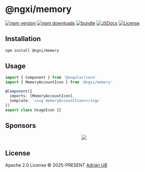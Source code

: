 # @ngxi/memory

[![npm version][npm-version-src]][npm-version-href]
[![npm downloads][npm-downloads-src]][npm-downloads-href]
[![bundle][bundle-src]][bundle-href]
[![JSDocs][jsdocs-src]][jsdocs-href]
[![License][license-src]][license-href]

## Installation

```sh
npm install @ngxi/memory
```

## Usage

```ts
import { Component } from '@angular/core'
import { MemoryAccountIcon } from '@ngxi/memory'

@Component({
  imports: [MemoryAccountIcon],
  template: `<svg memoryAccountIcon></svg>`
})
export class UsageIcon {}
```

## Sponsors

<p align="center">
  <a href="https://cdn.jsdelivr.net/gh/adrian-ub/static/sponsors.svg">
    <img src='https://cdn.jsdelivr.net/gh/adrian-ub/static/sponsors.svg'/>
  </a>
</p>

## License

Apache 2.0 License © 2025-PRESENT [Adrián UB](https://github.com/adrian-ub)

<!-- Badges -->

[npm-version-src]: https://img.shields.io/npm/v/@ngxi/memory?style=flat&colorA=080f12&colorB=1fa669
[npm-version-href]: https://npmjs.com/package/@ngxi/memory
[npm-downloads-src]: https://img.shields.io/npm/dm/@ngxi/memory?style=flat&colorA=080f12&colorB=1fa669
[npm-downloads-href]: https://npmjs.com/package/@ngxi/memory
[bundle-src]: https://img.shields.io/bundlephobia/minzip/@ngxi/memory?style=flat&colorA=080f12&colorB=1fa669&label=minzip
[bundle-href]: https://bundlephobia.com/result?p=@ngxi/memory
[license-src]: https://img.shields.io/npm/l/@ngxi/memory?style=flat&colorA=080f12&colorB=1fa669
[license-href]: https://github.com/adrian-ub/ngxi/blob/main/LICENSE
[jsdocs-src]: https://img.shields.io/badge/jsdocs-reference-080f12?style=flat&colorA=080f12&colorB=1fa669
[jsdocs-href]: https://www.jsdocs.io/package/@ngxi/memory
